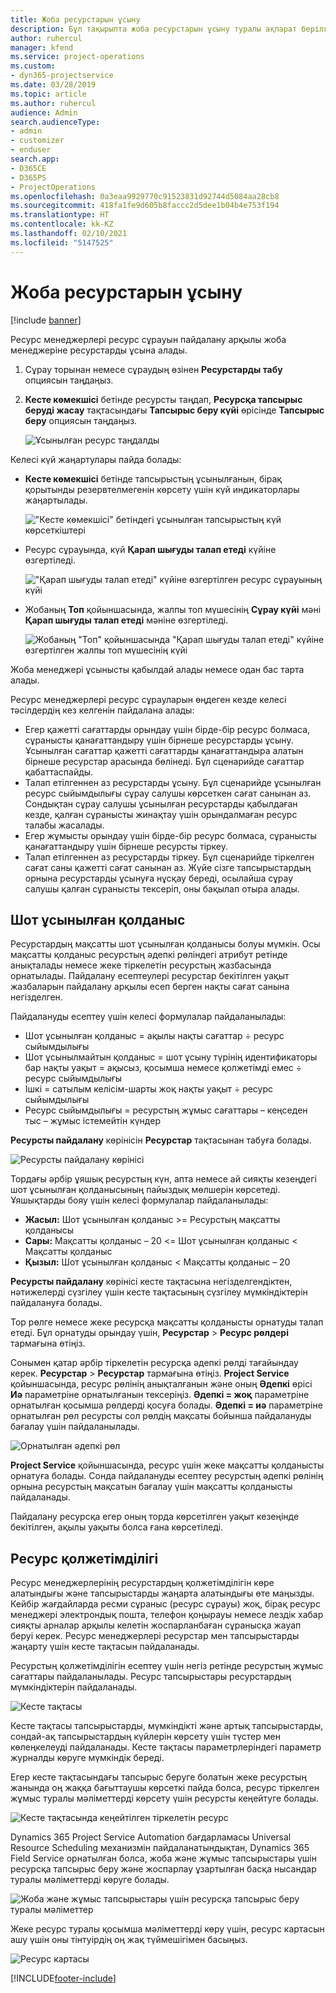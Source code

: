 ```yaml
---
title: Жоба ресурстарын ұсыну
description: Бұл тақырыпта жоба ресурстарын ұсыну туралы ақпарат берілген.
author: ruhercul
manager: kfend
ms.service: project-operations
ms.custom:
- dyn365-projectservice
ms.date: 03/28/2019
ms.topic: article
ms.author: ruhercul
audience: Admin
search.audienceType:
- admin
- customizer
- enduser
search.app:
- D365CE
- D365PS
- ProjectOperations
ms.openlocfilehash: 0a3eaa9929770c91523831d92744d5084aa28cb8
ms.sourcegitcommit: 418fa1fe9d605b8faccc2d5dee1b04b4e753f194
ms.translationtype: HT
ms.contentlocale: kk-KZ
ms.lasthandoff: 02/10/2021
ms.locfileid: "5147525"
---
```

# <a name="propose-project-resources"></a>Жоба ресурстарын ұсыну

[!include [banner](../includes/psa-now-project-operations.md)]

Ресурс менеджерлері ресурс сұрауын пайдалану арқылы жоба менеджеріне ресурстарды ұсына алады.

1. Сұрау торынан немесе сұраудың өзінен **Ресурстарды табу** опциясын таңдаңыз.
2. **Кесте көмекшісі** бетінде ресурсты таңдап, **Ресурсқа тапсырыс беруді жасау** тақтасындағы **Тапсырыс беру күйі** өрісінде **Тапсырыс беру** опциясын таңдаңыз.

    ![Ұсынылған ресурс таңдалды](media/Resource-Management-image62.png)

Келесі күй жаңартулары пайда болады:

- **Кесте көмекшісі** бетінде тапсырыстың ұсынылғанын, бірақ қорытынды резервтелмегенін көрсету үшін күй индикаторлары жаңартылады.

    !["Кесте көмекшісі" бетіндегі ұсынылған тапсырыстың күй көрсеткіштері](media/Resource-Management-image63.png)

- Ресурс сұрауында, күй **Қарап шығуды талап етеді** күйіне өзгертіледі.

    !["Қарап шығуды талап етеді" күйіне өзгертілген ресурс сұрауының күйі](media/Resource-Management-image64.png)

- Жобаның **Топ** қойыншасында, жалпы топ мүшесінің **Сұрау күйі** мәні **Қарап шығуды талап етеді** мәніне өзгертіледі.

    ![Жобаның "Топ" қойыншасында "Қарап шығуды талап етеді" күйіне өзгертілген жалпы топ мүшесінің күйі](media/Resource-Management-image48.png)

Жоба менеджері ұсынысты қабылдай алады немесе одан бас тарта алады.

Ресурс менеджерлері ресурс сұрауларын өңдеген кезде келесі тәсілдердің кез келгенін пайдалана алады:

- Егер қажетті сағаттарды орындау үшін бірде-бір ресурс болмаса, сұранысты қанағаттандыру үшін бірнеше ресурстарды ұсыну. Ұсынылған сағаттар қажетті сағаттарды қанағаттандыра алатын бірнеше ресурстар арасында бөлінеді. Бұл сценарийде сағаттар қабаттаспайды.
- Талап етілгеннен аз ресурстарды ұсыну. Бұл сценарийде ұсынылған ресурс сыйымдылығы сұрау салушы көрсеткен сағат санынан аз. Сондықтан сұрау салушы ұсынылған ресурстарды қабылдаған кезде, қалған сұранысты жинақтау үшін орындалмаған ресурс талабы жасалады.
- Егер жұмысты орындау үшін бірде-бір ресурс болмаса, сұранысты қанағаттандыру үшін бірнеше ресурсты тіркеу.
- Талап етілгеннен аз ресурстарды тіркеу. Бұл сценарийде тіркелген сағат саны қажетті сағат санынан аз. Жүйе сізге тапсырыстардың орнына ресурстарды ұсынуға нұсқау береді, осылайша сұрау салушы қалған сұранысты тексеріп, оны бақылап отыра алады.

## <a name="billable-utilization"></a>Шот ұсынылған қолданыс

Ресурстардың мақсатты шот ұсынылған қолданысы болуы мүмкін. Осы мақсатты қолданыс ресурстың әдепкі рөліндегі атрибут ретінде анықталады немесе жеке тіркелетін ресурстың жазбасында орнатылады. Пайдалану есептеулері ресурстар бекітілген уақыт жазбаларын пайдалану арқылы есеп берген нақты сағат санына негізделген.

Пайдалануды есептеу үшін келесі формулалар пайдаланылады:

- Шот ұсынылған қолданыс = ақылы нақты сағаттар ÷ ресурс сыйымдылығы
- Шот ұсынылмайтын қолданыс = шот ұсыну түрінің идентификаторы бар нақты уақыт = ақысыз, қосымша немесе қолжетімді емес ÷ ресурс сыйымдылығы
- Ішкі = сатылым келісім-шарты жоқ нақты уақыт ÷ ресурс сыйымдылығы
- Ресурс сыйымдылығы = ресурстың жұмыс сағаттары – кеңседен тыс – жұмыс істемейтін күндер

**Ресурсты пайдалану** көрінісін **Ресурстар** тақтасынан табуға болады.

![Ресурсты пайдалану көрінісі](media/Resource-Management-image65.png)

Тордағы әрбір ұяшық ресурстың күн, апта немесе ай сияқты кезеңдегі шот ұсынылған қолданысының пайыздық мөлшерін көрсетеді. Ұяшықтарды бояу үшін келесі формулалар пайдаланылады:

- **Жасыл:** Шот ұсынылған қолданыс \>= Ресурстың мақсатты қолданысы
- **Сары:** Мақсатты қолданыс – 20 \<= Шот ұсынылған қолданыс \< Мақсатты қолданыс
- **Қызыл:** Шот ұсынылған қолданыс \< Мақсатты қолданыс – 20

**Ресурсты пайдалану** көрінісі кесте тақтасына негізделгендіктен, нәтижелерді сүзгілеу үшін кесте тақтасының сүзгілеу мүмкіндіктерін пайдалануға болады.

Тор рөлге немесе жеке ресурсқа мақсатты қолданысты орнатуды талап етеді. Бұл орнатуды орындау үшін, **Ресурстар** \> **Ресурс рөлдері** тармағына өтіңіз.

Сонымен қатар әрбір тіркелетін ресурсқа әдепкі рөлді тағайындау керек. **Ресурстар** \> **Ресурстар** тармағына өтіңіз. **Project Service** қойыншасында, ресурс рөлінің анықталғанын және оның **Әдепкі** өрісі **Иә** параметріне орнатылғанын тексеріңіз. **Әдепкі = жоқ** параметріне орнатылған қосымша рөлдерді қосуға болады. **Әдепкі = иә** параметріне орнатылған рөл ресурсты сол рөлдің мақсаты бойынша пайдалануды бағалау үшін пайдаланылады.

![Орнатылған әдепкі рөл](media/Resource-Management-image67.png)

**Project Service** қойыншасында, ресурс үшін жеке мақсатты қолданысты орнатуға болады. Сонда пайдалануды есептеу ресурстың әдепкі рөлінің орнына ресурстың мақсатын бағалау үшін мақсатты қолданысты пайдаланады.

Пайдалану ресурсқа егер оның торда көрсетілген уақыт кезеңінде бекітілген, ақылы уақыты болса ғана көрсетіледі.

## <a name="resource-availability"></a>Ресурс қолжетімділігі

Ресурс менеджерлерінің ресурстардың қолжетімділігін көре алатындығы және тапсырыстарды жаңарта алатындығы өте маңызды. Кейбір жағдайларда ресми сұраныс (ресурс сұрауы) жоқ, бірақ ресурс менеджері электрондық пошта, телефон қоңырауы немесе лездік хабар сияқты арналар арқылы келетін жоспарланбаған сұранысқа жауап беруі керек. Ресурс менеджерлері ресурстар мен тапсырыстарды жаңарту үшін кесте тақтасын пайдаланады.

Ресурстың қолжетімділігін есептеу үшін негіз ретінде ресурстың жұмыс сағаттары пайдаланылады. Ресурс тапсырыстары ресурстардың мүмкіндіктерін пайдаланады.

![Кесте тақтасы](media/Resource-Management-image68.png)

Кесте тақтасы тапсырыстарды, мүмкіндікті және артық тапсырыстарды, сондай-ақ тапсырыстардың күйлерін көрсету үшін түстер мен көлеңкелеуді пайдаланады. Кесте тақтасы параметрлеріндегі параметр журналды көруге мүмкіндік береді.

Егер кесте тақтасындағы тапсырыс беруге болатын жеке ресурстың жанында оң жаққа бағыттаушы көрсеткі пайда болса, ресурс тіркелген жұмыс туралы мәліметтерді көрсету үшін ресурсты кеңейтуге болады.

![Кесте тақтасында кеңейтілген тіркелетін ресурс](media/Resource-Management-image69.png)

Dynamics 365 Project Service Automation бағдарламасы Universal Resource Scheduling механизмін пайдаланатындықтан, Dynamics 365 Field Service орнатылған болса, жоба және жұмыс тапсырыстары үшін ресурсқа тапсырыс беру және жоспарлау ұзартылған басқа нысандар туралы мәліметтерді көруге болады.

![Жоба және жұмыс тапсырыстары үшін ресурсқа тапсырыс беру туралы мәліметтер](media/Resource-Management-image70.png)

Жеке ресурс туралы қосымша мәліметтерді көру үшін, ресурс картасын ашу үшін оны тінтуірдің оң жақ түймешігімен басыңыз.

![Ресурс картасы](media/Resource-Management-image71.png)


[!INCLUDE[footer-include](../includes/footer-banner.md)]